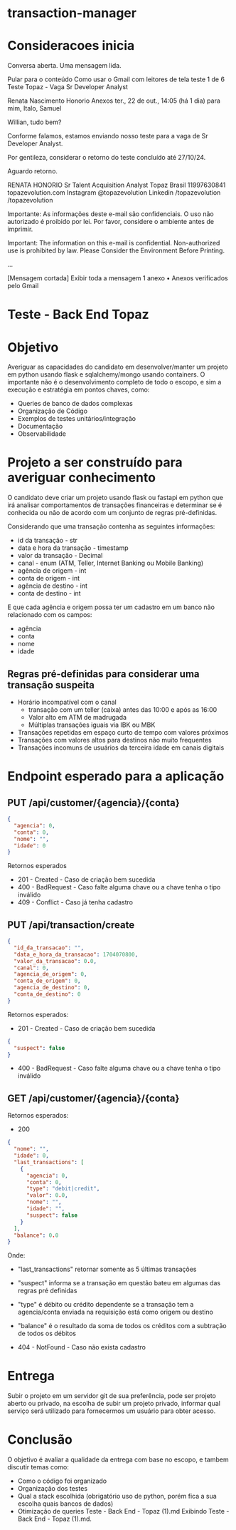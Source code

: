 # transaction-manager

# Consideracoes inicia







Conversa aberta. Uma mensagem lida.

Pular para o conteúdo
Como usar o Gmail com leitores de tela
teste 
1 de 6
Teste Topaz - Vaga Sr Developer Analyst

Renata Nascimento Honorio
Anexos
ter., 22 de out., 14:05 (há 1 dia)
para mim, Italo, Samuel

Willian, tudo bem? 

Conforme falamos, estamos enviando nosso teste para a vaga de Sr Developer Analyst.

Por gentileza, considerar o retorno do teste concluído até 27/10/24.

Aguardo retorno.
				
RENATA HONORIO
Sr Talent Acquisition Analyst
Topaz Brasil
11997630841
topazevolution.com
Instagram @topazevolution	Linkedin /topazevolution	
/topazevolution

  

Importante: As informações deste e-mail são confidenciais. O uso não autorizado é proibido por lei. Por favor, considere o ambiente antes de imprimir.

Important: The information on this e-mail is confidential. Non-authorized use is prohibited by law. Please Consider the Environment Before Printing.

...

[Mensagem cortada]  Exibir toda a mensagem
1 anexo
  •  Anexos verificados pelo Gmail
# Teste - Back End Topaz

# Objetivo
 
Averiguar as capacidades do candidato em desenvolver/manter um projeto em python usando flask e sqlalchemy/mongo usando containers. O importante não é o desenvolvimento completo de todo o escopo, e sim a execução e estratégia em pontos chaves, como:
 
- Queries de banco de dados complexas
- Organização de Código
- Exemplos de testes unitários/integração
- Documentação
- Observabilidade
 
# Projeto a ser construído para averiguar conhecimento
 
O candidato deve criar um projeto usando flask ou fastapi em python que irá analisar comportamentos de transações financeiras e determinar se é conhecida ou não de acordo com um conjunto de regras pré-definidas.
 
Considerando que uma transação contenha as seguintes informações:
- id da transação - str
- data e hora da transação - timestamp
- valor da transação - Decimal
- canal - enum (ATM, Teller, Internet Banking ou Mobile Banking)
- agência de origem - int
- conta de origem - int
- agência de destino - int
- conta de destino - int

E que cada agência e origem possa ter um cadastro em um banco não relacionado com os campos:
- agência
- conta
- nome
- idade
 
## Regras pré-definidas para considerar uma transação suspeita
- Horário incompatível com o canal
	- transação com um teller (caixa) antes das 10:00 e após as 16:00
	- Valor alto em ATM de madrugada
	- Múltiplas transações iguais via IBK ou MBK
- Transações repetidas em espaço curto de tempo com valores próximos
- Transações com valores altos para destinos não muito frequentes
- Transações incomuns de usuários da terceira idade em canais digitais
 
# Endpoint esperado para a aplicação
 
## PUT /api/customer/{agencia}/{conta}
```json
{
  "agencia": 0,
  "conta": 0,
  "nome": "",
  "idade": 0
}
```
Retornos esperados
- 201 - Created - Caso de criação bem sucedida
- 400 - BadRequest - Caso falte alguma chave ou a chave tenha o tipo inválido
- 409 - Conflict - Caso já tenha cadastro
 
## PUT /api/transaction/create
```json
{
  "id_da_transacao": "",
  "data_e_hora_da_transacao": 1704070800,
  "valor_da_transacao": 0.0,
  "canal": 0,
  "agencia_de_origem": 0,
  "conta_de_origem": 0,
  "agencia_de_destino": 0,
  "conta_de_destino": 0
}
```
 
Retornos esperados:
- 201 - Created - Caso de criação bem sucedida
```json
{
  "suspect": false
}
```
- 400 - BadRequest - Caso falte alguma chave ou a chave tenha o tipo inválido
 
## GET /api/customer/{agencia}/{conta}
Retornos esperados:
- 200
```json
{
  "nome": "",
  "idade": 0,
  "last_transactions": [
    {
      "agencia": 0,
      "conta": 0,
      "type": "debit|credit",
      "valor": 0.0,
      "nome": "",
      "idade": "",
      "suspect": false
    }
  ],
  "balance": 0.0
}
```
 
Onde:
- "last_transactions" retornar somente as 5 últimas transações
- "suspect" informa se a transação em questão bateu em algumas das regras pré definidas
- "type" é débito ou crédito dependente se a transação tem a agencia/conta enviada na requisição está como origem ou destino
- "balance" é o resultado da soma de todos os créditos com a subtração de todos os débitos
 
- 404 - NotFound - Caso não exista cadastro
 

# Entrega
 
Subir o projeto em um servidor git de sua preferência, pode ser projeto aberto ou privado, na escolha de
subir um projeto privado, informar qual serviço será utilizado para fornecermos um usuário para obter
acesso.
 
# Conclusão
 
O objetivo é avaliar a qualidade da entrega com base no escopo, e tambem discutir temas como:
- Como o código foi organizado
- Organização dos testes
- Qual a stack escolhida (obrigatório uso de python, porém fica a sua escolha quais bancos de dados)
- Otimização de queries
Teste - Back End - Topaz (1).md
Exibindo Teste - Back End - Topaz (1).md.
